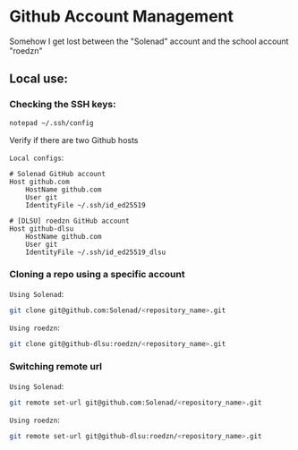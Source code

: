 # Github Account Management

Somehow I get lost between the "Solenad" account and the school account "roedzn"

## **Local use:**

### **Checking the SSH keys:**

```bash
notepad ~/.ssh/config
```
Verify if there are two Github hosts

`Local configs`:
```
# Solenad GitHub account
Host github.com
    HostName github.com
    User git
    IdentityFile ~/.ssh/id_ed25519

# [DLSU] roedzn GitHub account
Host github-dlsu
    HostName github.com
    User git
    IdentityFile ~/.ssh/id_ed25519_dlsu

```

### **Cloning a repo using a specific account**

`Using Solenad`:
```bash
git clone git@github.com:Solenad/<repository_name>.git
```  
  
`Using roedzn`:
```bash
git clone git@github-dlsu:roedzn/<repository_name>.git
```  
  
### **Switching remote url**

`Using Solenad`:
```bash
git remote set-url git@github.com:Solenad/<repository_name>.git
```  
  
`Using roedzn`:
```bash
git remote set-url git@github-dlsu:roedzn/<repository_name>.git
```  
